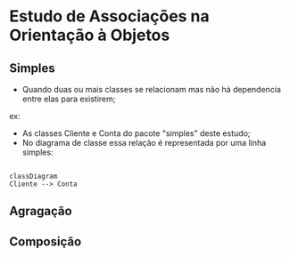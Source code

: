 # Estudo de Associações na Orientação à Objetos

## Simples
* Quando duas ou mais classes se relacionam mas não há dependencia entre elas para
existirem;

ex:
<br>
* As classes Cliente e Conta do pacote "simples" deste estudo;
* No diagrama de classe essa relação é representada por uma linha simples:

```mermaid

classDiagram
Cliente --> Conta

```

## Agragação


## Composição 